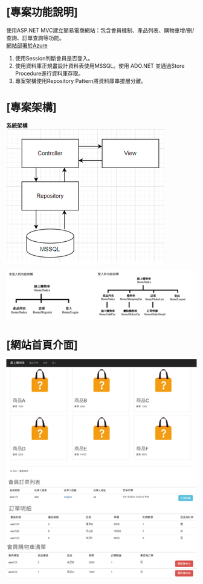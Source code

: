 # [專案功能說明]
使用ASP.NET MVC建立簡易電商網站：包含會員機制、產品列表、購物車增/刪/查詢、訂單查詢等功能。<br/>
[網站部署於Azure](https://demoservice.azurewebsites.net/)
1. 使用Session判斷會員是否登入。
2. 使用資料庫正規畫設計資料表使用MSSQL。使用 ADO.NET 並通過Store Procedure進行資料庫存取。
3. 專案架構使用Repository Pattern將資料庫串接層分離。

# [專案架構]
**系統架構**<br/>
<img src="./專案架構.png">

<img src="./功能架構.png">


# [網站首頁介面]
<img src="./網站介面.png">
<img src="./會員訂單列表.png">
<img src="./訂單明細.png">
<img src="./會員購物車清單.png">
